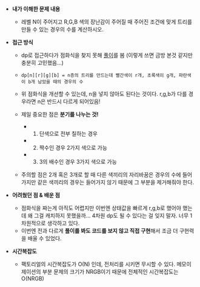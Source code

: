 - **내가 이해한 문제 내용**

  - 레벨 N이 주어지고 R,G,B 색의 장난감이 주어질 때 주어진 조건에 맞게 트리를 만들 수 있는 경우의 수를 계산하시오.

- **접근 방식**

  - dp로 접근하다가 점화식을 찾지 못해 [풀이](https://fullalgorithmpanic.blogspot.com/2016/09/boj-1234.html)를 봄 (이렇게 쓰면 금방 본것 같지만 충분히 고민했음…)

  - ```
    dp[n][r][g][b] = n층의 트리를 만드는데 빨간색이 r개, 초록색이 g개, 파란색이 b개 남았을 때의 경우의 수
    ```

  - 위 점화식을 개선할 수 있는데, n을 넣지 않아도 된다는 것이다. r,g,b가 다를 경우라면 n은 반드시 다르게 되어있음!

  - 제일 중요한 점은 **분기를 나누는 것!** 

    - 1) 단색으로 전부 칠하는 경우
    - 2) 짝수인 경우 2가지 색으로 가능
    - 3) 3의 배수인 경우 3가지 색으로 가능

  - 주의할 점은 2개 혹은 3개로 할 때 다른 색끼리의 자리바꿈은 경우의 수에 들어가지만 같은 색끼리의 경우는 들어가지 않기 때문에 그 부분을 제거해줘야 한다.

- **어려웠던 점 & 배운 점**

  - 점화식을 짜는게 아직도 어렵지만 이번엔 상태값을 빠르게 r,g,b로 했어야 했는데 왜 그걸 캐치하지 못했을까… 4차원 dp도 될 수 있다는 걸 잊지 말자. 너무 1차원적으로 생각하고 있다.
  - 이번엔 전과 다르게 **풀이를 봐도 코드를 보지 않고 직접 구현**해서 조금 더 구현력을 배울 수 있었다.

- **시간복잡도**

  - 팩토리얼의 시간복잡도가 O(N) 인데, 전처리를 시키면 무시할 수 있다. 메모이제이션의 부분 문제의 크기가 NRGB이기 때문에 전체적인 시간복잡도는 O(NRGB)